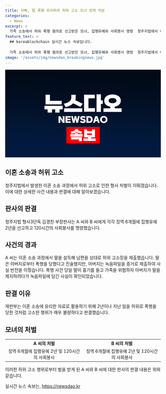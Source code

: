 ```yaml
---
title: 아빠, 딸 폭행 유리하려 허위 고소 모녀 징역 처분
categories:
  - News
excerpt: >
  가족 소송에서 허위 폭행 혐의로 선고받은 모녀, 집행유예와 사회봉사 명령  청주지법에서 이혼 소송 과정에서 딸을 상대로 허위 고소를 한 모동자에게 각각 징역 6개월에 집행유예 2년을 선고하고 사회봉사 120시간을 명령했다. 딸의 허위 주장을 녹음파일이 반전시키며, 재판부는 이를 이혼 소송 유리하게 활용하기 위한 모함으로 지적했다.
feature_text: >
  ## koreablockchain 실시간 뉴스 속보입니다.

  가족 소송에서 허위 폭행 혐의로 선고받은 모녀, 집행유예와 사회봉사 명령  청주지법에서 이혼 소송 과정에서 딸을 상대로 허위 고소를 한 모동자에게 각각 징역 6개월에 집행유예 2년을 선고하고 사회봉사 120시간을 명령했다. 딸의 허위 주장을 녹음파일이 반전시키며, 재판부는 이를 이혼 소송 유리하게 활용하기 위한 모함으로 지적했다.
image: '/assets/img/newsdao_breakingnews.jpg'
---
```


<p><img src="/assets/img/newsdao_breakingnews.jpg" alt="koreablockchain 속보" /></p>

<h2 data-ke-size="size26">이혼 소송과 허위 고소</h2>

<p data-ke-size="size16">청주지법에서 발생한 이혼 소송 과정에서 허위 고소로 인한 형사 처벌이 이뤄졌습니다. 이에 대한 상세한 사건 내용과 판결에 대해 알아보겠습니다.</p>

<h2 data-ke-size="size24">판사의 판결</h2>

<p data-ke-size="size16">청주지법 형사3단독 김경찬 부장판사는 A 씨와 B 씨에게 각각 징역 6개월에 집행유예 2년을 선고하고 120시간의 사회봉사를 명령했습니다.</p>

<h2 data-ke-size="size24">사건의 경과</h2>

<p data-ke-size="size16">A 씨는 이혼 소송 과정에서 딸을 설득해 남편을 상대로 허위 고소장을 제출했습니다. 딸은 아버지로부터 폭행을 당했다고 진술했지만, 아버지는 녹음파일을 증거로 제출하여 사실 반전을 이뤘습니다. 폭행 사건 당일 딸이 흉기를 들고 가족을 위협하자 아버지가 딸을 제지하려다가 녹음파일에 담긴 사실이 확인되었습니다.</p>

<h2 data-ke-size="size24">판결 이유</h2>

<p data-ke-size="size16">재판부는 이혼 소송에 유리한 자료로 활용하기 위해 2년이나 지난 일을 허위로 폭행을 당한 것처럼 고소한 행위가 매우 불량하다고 판결했습니다.</p>

<h2 data-ke-size="size24">모녀의 처벌</h2>

<table>
    <tr>
        <td style="text-align: center; height: 17px;"><b>A 씨의 처벌</b></td>
        <td style="text-align: center; height: 17px;"><b>B 씨의 처벌</b></td>
    </tr>
    <tr>
        <td style="text-align: center; height: 17px;">징역 6개월에 집행유예 2년 및 120시간의 사회봉사</td>
        <td style="text-align: center; height: 17px;">징역 6개월에 집행유예 2년 및 120시간의 사회봉사</td>
    </tr>
</table>

<p data-ke-size="size16">이러한 허위 고소 행위로부터 벌을 받게 된 A 씨와 B 씨에 대한 판사의 판결 내용은 위와 같습니다.</p>
실시간 뉴스 속보는, <a href="https://newsdao.kr" rel="dofollow">https://newsdao.kr</a>


